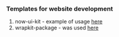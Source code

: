 ### Templates for website development

1. now-ui-kit - example of usage [here](http://spc20.best-kyiv.org)
2. wrapkit-package - was used [here](http://best-kyiv.org/)
